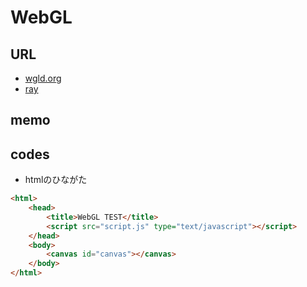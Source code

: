 # WebGL

## URL
- [wgld.org](https://wgld.org/d/webgl/)
- [ray](https://qiita.com/kaneta1992/items/21149c78159bd27e0860)

## memo


## codes

- htmlのひながた
```html
<html>
    <head>
        <title>WebGL TEST</title>
        <script src="script.js" type="text/javascript"></script>
    </head>
    <body>
        <canvas id="canvas"></canvas>
    </body>
</html>
```